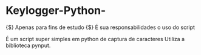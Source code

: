 # Keylogger-Python-

{$} Apenas para fins de estudo
{$} É sua responsabilidades o uso do script 

É um script super simples em python de captura de caracteres 
Utiliza a biblioteca pynput.

